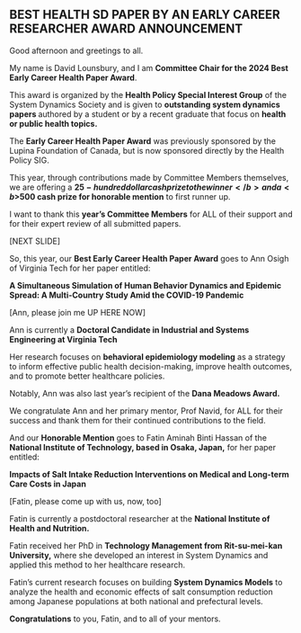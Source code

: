 ## BEST HEALTH SD PAPER BY AN EARLY CAREER RESEARCHER AWARD ANNOUNCEMENT

Good afternoon and greetings to all. 

My name is David Lounsbury, and I am <b>Committee Chair for the 2024 Best Early Career Health Paper Award</b>. 

This award is organized by the <b>Health Policy Special Interest Group</b> of the System Dynamics Society and is given to <b> outstanding system dynamics papers </b> authored by a student or by a recent graduate that focus on <b> health or public health topics. </b>

The <b> Early Career Health Paper Award</b> was previously sponsored by the Lupina Foundation of Canada, but is now sponsored directly by the Health Policy SIG. 

This year, through contributions made by Committee Members themselves, we are offering a <b>$25-hundred dollar cash prize to the winner</b> and a <b>$500 cash prize for honorable mention</b> to first runner up. 

I want to thank this <b>year’s Committee Members</b> for ALL of their support and for their expert review of all submitted papers. 

[NEXT SLIDE]

So, this year, our <b>Best Early Career Health Paper Award</b> goes to Ann Osigh of Virginia Tech for her paper entitled: 

<b>A Simultaneous Simulation of Human Behavior Dynamics and Epidemic Spread: A Multi-Country Study Amid the COVID-19 Pandemic</b>

[Ann, please join me UP HERE NOW]

Ann is currently a <b>Doctoral Candidate in Industrial and Systems Engineering at Virginia Tech</b>

Her research focuses on <b>behavioral epidemiology modeling</b> as a strategy to inform effective public health decision-making, improve health outcomes, and to promote better healthcare policies.

Notably, Ann was also last year’s recipient of the <b>Dana Meadows Award.</b>

We congratulate Ann and her primary mentor, Prof Navid, for ALL for their success and thank them for their continued contributions to the field.

And our <b>Honorable Mention</b> goes to Fatin Aminah Binti Hassan of the <b>National Institute of Technology, based in Osaka, Japan,</b> for her paper entitled:

<b>Impacts of Salt Intake Reduction Interventions on Medical and Long-term Care Costs in Japan</b>

[Fatin, please come up with us, now, too]

Fatin is currently a postdoctoral researcher at the <b>National Institute of Health and Nutrition.</b> 

Fatin received her PhD in <b>Technology Management from Rit-su-mei-kan University,</b> where she developed an interest in System Dynamics and applied this method to her healthcare research.

Fatin’s current research focuses on building <b>System Dynamics Models</b> to analyze the health and economic effects of salt consumption reduction among Japanese populations at both national and prefectural levels. 

<b>Congratulations</b> to you, Fatin, and to all of your mentors. 


